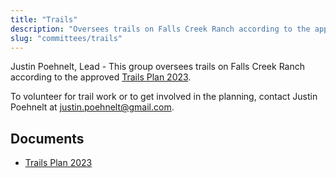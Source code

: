 ```yaml
---
title: "Trails"
description: "Oversees trails on Falls Creek Ranch according to the approved Trails Plan 2023."
slug: "committees/trails"
---
```


Justin Poehnelt, Lead - This group oversees trails on Falls Creek Ranch according to the approved [Trails Plan 2023](/uploads/documents/trails_plan_2023.pdf).

To volunteer for trail work or to get involved in the planning, contact Justin Poehnelt at [justin.poehnelt@gmail.com](mailto:justin.poehnelt@gmail.com).

## Documents

- [Trails Plan 2023](/uploads/documents/trails_plan_2023.pdf)
